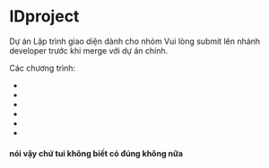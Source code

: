 # IDproject
Dự án Lập trình giao diện dành cho nhóm
Vui lòng submit lên nhánh developer trước khi merge với dự án chính.


Các chương trình:

+

+

+

+

+

+



#### nói vậy chứ tui không biết có đúng không nữa
